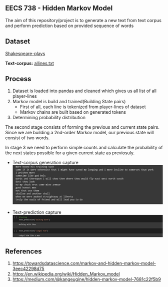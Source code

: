 ## EECS 738 - Hidden Markov Model
The aim of this repository/project is to generate a new text from text corpus and perform prediction based on provided sequence of words

## Dataset
<a href="https://www.kaggle.com/kingburrito666/shakespeare-plays?select=Shakespeare_data.csv">Shakespeare-plays</a>

**Text-corpus:** <a href="./data/alllines.txt" >allines.txt</a>

## Process

1.  Dataset is loaded into pandas and cleaned which gives us all  list of all player-lines
2. Markov model is build and trained(Building State pairs)
     * First of all, each line is tokenized from player-lines of dataset
     * Markov chains are built based on generated tokens
3. Determining probability distribution

The second stage consists of forming the previous and current state pairs. Since we are building a 2nd-order Markov model, our previous state will consist of two words.

In stage 3 we need to  perform simple counts and calculate the probability of the next states possible for a given current state as previosuly.

* Text-corpus generation capture
  <img src="./images/text_generation.png" >

* Text-prediction capture
  <img src="./images/text_prediction.PNG" >

## References
1. https://towardsdatascience.com/markov-and-hidden-markov-model-3eec42298d75
2. https://en.wikipedia.org/wiki/Hidden_Markov_model
3. https://medium.com/@kangeugine/hidden-markov-model-7681c22f5b9

 





